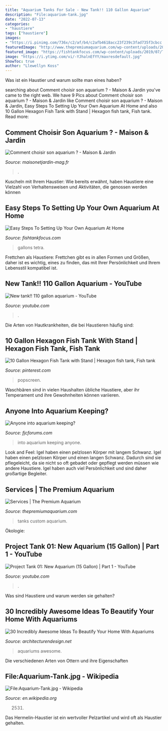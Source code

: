 ```yaml
---
title: "Aquarium Tanks For Sale - New Tank!! 110 Gallon Aquarium"
description: "File:aquarium-tank.jpg"
date: "2022-07-13"
categories:
- "haustiere"
tags: ["haustiere"]
images:
- "https://i.pinimg.com/736x/c2/af/b4/c2afb4618acc23f239c3fad735f3cbcc.jpg"
featuredImage: "http://www.thepremiumaquarium.com/wp-content/uploads/2014/05/custTank.jpg"
featured_image: "https://fishtankfocus.com/wp-content/uploads/2019/07/Tetra-55-tank-1.jpg"
image: "https://i.ytimg.com/vi/-YJhalnEfYY/maxresdefault.jpg"
ShowToc: true
author: "Llewellyn Koss"
---
```



Was ist ein Haustier und warum sollte man eines haben?

	

		
searching about Comment choisir son aquarium ? - Maison &amp; Jardin you've came to the right web. We have 9 Pics about Comment choisir son aquarium ? - Maison &amp; Jardin like Comment choisir son aquarium ? - Maison &amp; Jardin, Easy Steps To Setting Up Your Own Aquarium At Home and also 10 Gallon Hexagon Fish Tank with Stand | Hexagon fish tank, Fish tank. Read more:
		
    
## Comment Choisir Son Aquarium ? - Maison &amp; Jardin

<img loading=lazy src="http://maisonetjardin-mag.fr/wp-content/uploads/2017/02/que-mettre-dans-son-aquarium.jpg" onerror="this.onerror=null;this.src='https://tse2.mm.bing.net/th?id=OIP.PdhqZ3bEiLdd__GTe9YG1QHaE8&amp;pid=15.1';" alt="Comment choisir son aquarium ? - Maison &amp; Jardin">

_Source: maisonetjardin-mag.fr_

>. 

	

Kuscheln mit Ihrem Haustier: Wie bereits erwähnt, haben Haustiere eine Vielzahl von Verhaltensweisen und Aktivitäten, die genossen werden können

    
## Easy Steps To Setting Up Your Own Aquarium At Home

<img loading=lazy src="https://fishtankfocus.com/wp-content/uploads/2019/07/Tetra-55-tank-1.jpg" onerror="this.onerror=null;this.src='https://tse1.mm.bing.net/th?id=OIP.7CJyxrJ0U6ushoI6GhA97wHaFU&amp;pid=15.1';" alt="Easy Steps To Setting Up Your Own Aquarium At Home">

_Source: fishtankfocus.com_

>gallons tetra. 

	

Frettchen als Haustiere: Frettchen gibt es in allen Formen und Größen, daher ist es wichtig, eines zu finden, das mit Ihrer Persönlichkeit und Ihrem Lebensstil kompatibel ist.

    
## New Tank!! 110 Gallon Aquarium - YouTube

<img loading=lazy src="https://i.ytimg.com/vi/MxvnkCVLsyw/maxresdefault.jpg" onerror="this.onerror=null;this.src='https://tse1.mm.bing.net/th?id=OIP.RJggcahB3cBeplbuFkrG8wHaEK&amp;pid=15.1';" alt="New tank!! 110 gallon aquarium - YouTube">

_Source: youtube.com_

>. 

	

Die Arten von Hautkrankheiten, die bei Haustieren häufig sind:

    
## 10 Gallon Hexagon Fish Tank With Stand | Hexagon Fish Tank, Fish Tank

<img loading=lazy src="https://i.pinimg.com/736x/c2/af/b4/c2afb4618acc23f239c3fad735f3cbcc.jpg" onerror="this.onerror=null;this.src='https://tse4.mm.bing.net/th?id=OIP.OovBD2HP9elvroR8-pwLkwHaJ3&amp;pid=15.1';" alt="10 Gallon Hexagon Fish Tank with Stand | Hexagon fish tank, Fish tank">

_Source: pinterest.com_

>popscreen. 

	

Waschbären sind in vielen Haushalten übliche Haustiere, aber ihr Temperament und ihre Gewohnheiten können variieren.

    
## Anyone Into Aquarium Keeping?

<img loading=lazy src="http://i1241.photobucket.com/albums/gg507/dennx/tank1_zpsee8206e6.jpg" onerror="this.onerror=null;this.src='https://tse1.mm.bing.net/th?id=OIP.wpd-sJTvxto-52u_BQXfEQHaE8&amp;pid=15.1';" alt="Anyone into aquarium keeping?">

_Source: fjcforums.com_

>into aquarium keeping anyone. 

	

Look and Feel: Igel haben einen pelzlosen Körper mit langem Schwanz.
Igel haben einen pelzlosen Körper und einen langen Schwanz. Dadurch sind sie pflegeleicht, da sie nicht so oft gebadet oder gepflegt werden müssen wie andere Haustiere. Igel haben auch viel Persönlichkeit und sind daher großartige Begleiter.

    
## Services | The Premium Aquarium

<img loading=lazy src="http://www.thepremiumaquarium.com/wp-content/uploads/2014/05/custTank.jpg" onerror="this.onerror=null;this.src='https://tse2.mm.bing.net/th?id=OIP.zmkyvekBRVajVOCr5w8BIgHaE8&amp;pid=15.1';" alt="Services | The Premium Aquarium">

_Source: thepremiumaquarium.com_

>tanks custom aquarium. 

	

Ökologie:

    
## Project Tank 01: New Aquarium (15 Gallon) | Part 1 - YouTube

<img loading=lazy src="https://i.ytimg.com/vi/-YJhalnEfYY/maxresdefault.jpg" onerror="this.onerror=null;this.src='https://tse2.mm.bing.net/th?id=OIP.bebfGkG8pfjLf38yVE0ZOQHaEK&amp;pid=15.1';" alt="Project Tank 01: New Aquarium (15 Gallon) | Part 1 - YouTube">

_Source: youtube.com_

>. 

	

Was sind Haustiere und warum werden sie gehalten?

    
## 30 Incredibly Awesome Ideas To Beautify Your Home With Aquariums

<img loading=lazy src="http://cdn.architecturendesign.net/wp-content/uploads/2014/09/1338.jpg" onerror="this.onerror=null;this.src='https://tse2.mm.bing.net/th?id=OIP.6PW94T6Z5ruWPqb7eo-UkAHaLP&amp;pid=15.1';" alt="30 Incredibly Awesome Ideas To Beautify Your Home With Aquariums">

_Source: architecturendesign.net_

>aquariums awesome. 

	

Die verschiedenen Arten von Ottern und ihre Eigenschaften

    
## File:Aquarium-Tank.jpg - Wikipedia

<img loading=lazy src="https://upload.wikimedia.org/wikipedia/commons/thumb/6/63/Aquarium-Tank.jpg/120px-Aquarium-Tank.jpg" onerror="this.onerror=null;this.src='https://tse3.mm.bing.net/th?id=OIP.IFexMvob4xqc3f1Cw-KS6QAAAA&amp;pid=15.1';" alt="File:Aquarium-Tank.jpg - Wikipedia">

_Source: en.wikipedia.org_

>2531. 

	

Das Hermelin-Haustier ist ein wertvoller Pelzartikel und wird oft als Haustier gehalten.

